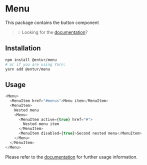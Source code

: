 # Menu

This package contains the button component

> 💡 Looking for the [documentation](https://design.entur.org/komponenter/navigation/top-navigation)?

## Installation

```sh
npm install @entur/menu
# or if you are using Yarn:
yarn add @entur/menu
```

## Usage

```js
<Menu>
  <MenuItem href="#menus">Menu item</MenuItem>
  <MenuItem>
    Nested menu
    <Menu>
      <MenuItem active={true} href="#">
        Nested menu item
      </MenuItem>
      <MenuItem disabled={true}>Second nested menu</MenuItem>
    </Menu>
  </MenuItem>
</Menu>
```

Please refer to the [documentation](https://design.entur.org/komponenter/navigation/top-navigation) for further usage information.
